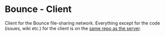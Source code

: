 Bounce - Client
=======

Client for the Bounce file-sharing network. Everything except for the code (issues, wiki etc.) for the client is on the [same repo as the server](http://www.github.com/raghavsethi/bounced).